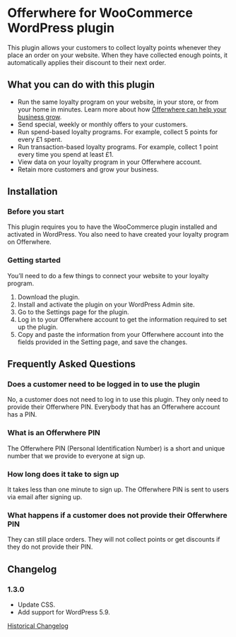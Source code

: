 # Offerwhere for WooCommerce WordPress plugin

This plugin allows your customers to collect loyalty points whenever they place an order on your website. When they have
collected enough points, it automatically applies their discount to their next order.

## What you can do with this plugin

* Run the same loyalty program on your website, in your store, or from your home in minutes. Learn more about
  how [Offerwhere can help your business grow](https://www.offerwhere.com/grow-business/loyalty-programs).
* Send special, weekly or monthly offers to your customers.
* Run spend-based loyalty programs. For example, collect 5 points for every £1 spent.
* Run transaction-based loyalty programs. For example, collect 1 point every time you spend at least £1.
* View data on your loyalty program in your Offerwhere account.
* Retain more customers and grow your business.

## Installation

### Before you start

This plugin requires you to have the WooCommerce plugin installed and activated in WordPress. You also need to have
created your loyalty program on Offerwhere.

### Getting started

You’ll need to do a few things to connect your website to your loyalty program.

1. Download the plugin.
2. Install and activate the plugin on your WordPress Admin site.
3. Go to the Settings page for the plugin.
4. Log in to your Offerwhere account to get the information required to set up the plugin.
5. Copy and paste the information from your Offerwhere account into the fields provided in the Setting page, and save
   the changes.

## Frequently Asked Questions

### Does a customer need to be logged in to use the plugin

No, a customer does not need to log in to use this plugin. They only need to provide their Offerwhere PIN. Everybody
that has an Offerwhere account has a PIN.

### What is an Offerwhere PIN

The Offerwhere PIN (Personal Identification Number) is a short and unique number that we provide to everyone at sign up.

### How long does it take to sign up

It takes less than one minute to sign up. The Offerwhere PIN is sent to users via email after signing up.

### What happens if a customer does not provide their Offerwhere PIN

They can still place orders. They will not collect points or get discounts if they do not provide their PIN.

## Changelog

### 1.3.0

* Update CSS.
* Add support for WordPress 5.9.

[Historical Changelog](https://raw.githubusercontent.com/tosin-ogunrinde/offerwhere-for-woocommerce-wordpress-plugin/master/offerwhere-for-woocommerce/CHANGELOG.txt)
